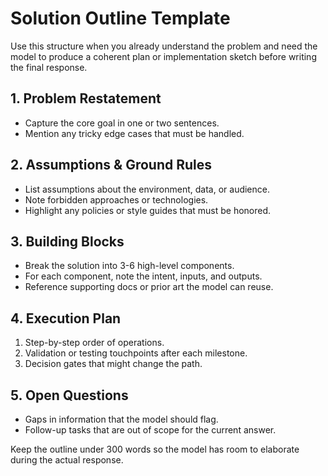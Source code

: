# Solution Outline Template

Use this structure when you already understand the problem and need the model to produce a coherent plan or implementation sketch before writing the final response.

## 1. Problem Restatement
- Capture the core goal in one or two sentences.
- Mention any tricky edge cases that must be handled.

## 2. Assumptions & Ground Rules
- List assumptions about the environment, data, or audience.
- Note forbidden approaches or technologies.
- Highlight any policies or style guides that must be honored.

## 3. Building Blocks
- Break the solution into 3-6 high-level components.
- For each component, note the intent, inputs, and outputs.
- Reference supporting docs or prior art the model can reuse.

## 4. Execution Plan
1. Step-by-step order of operations.
2. Validation or testing touchpoints after each milestone.
3. Decision gates that might change the path.

## 5. Open Questions
- Gaps in information that the model should flag.
- Follow-up tasks that are out of scope for the current answer.

Keep the outline under 300 words so the model has room to elaborate during the actual response.
